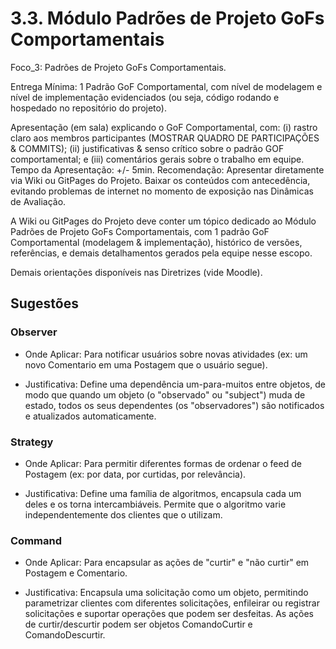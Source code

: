 # 3.3. Módulo Padrões de Projeto GoFs Comportamentais

Foco_3: Padrões de Projeto GoFs Comportamentais.

Entrega Mínima: 1 Padrão GoF Comportamental, com nível de modelagem e nível de implementação evidenciados (ou seja, código rodando e hospedado no repositório do projeto).

Apresentação (em sala) explicando o GoF Comportamental, com: (i) rastro claro aos membros participantes (MOSTRAR QUADRO DE PARTICIPAÇÕES & COMMITS); (ii) justificativas & senso crítico sobre o padrão GOF comportamental; e (iii) comentários gerais sobre o trabalho em equipe. Tempo da Apresentação: +/- 5min. Recomendação: Apresentar diretamente via Wiki ou GitPages do Projeto. Baixar os conteúdos com antecedência, evitando problemas de internet no momento de exposição nas Dinâmicas de Avaliação.

A Wiki ou GitPages do Projeto deve conter um tópico dedicado ao Módulo Padrões de Projeto GoFs Comportamentais, com 1 padrão GoF Comportamental (modelagem & implementação), histórico de versões, referências, e demais detalhamentos gerados pela equipe nesse escopo.

Demais orientações disponíveis nas Diretrizes (vide Moodle).


## Sugestões

### Observer


- Onde Aplicar: Para notificar usuários sobre novas atividades (ex: um novo Comentario em uma Postagem que o usuário segue).

- Justificativa: Define uma dependência um-para-muitos entre objetos, de modo que quando um objeto (o "observado" ou "subject") muda de estado, todos os seus dependentes (os "observadores") são notificados e atualizados automaticamente.

### Strategy


- Onde Aplicar: Para permitir diferentes formas de ordenar o feed de Postagem (ex: por data, por curtidas, por relevância).

- Justificativa: Define uma família de algoritmos, encapsula cada um deles e os torna intercambiáveis. Permite que o algoritmo varie independentemente dos clientes que o utilizam.

### Command


- Onde Aplicar: Para encapsular as ações de "curtir" e "não curtir" em Postagem e Comentario.

- Justificativa: Encapsula uma solicitação como um objeto, permitindo parametrizar clientes com diferentes solicitações, enfileirar ou registrar solicitações e suportar operações que podem ser desfeitas. As ações de curtir/descurtir podem ser objetos ComandoCurtir e ComandoDescurtir.